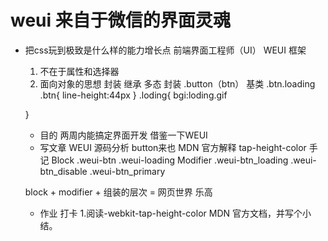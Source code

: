 # weui 来自于微信的界面灵魂
- 把css玩到极致是什么样的能力增长点
  前端界面工程师（UI） WEUI 框架
  1. 不在于属性和选择器
  2. 面向对象的思想  封装 继承 多态
  封装
  .button（btn） 基类
  .btn.loading
  .btn{
      line-height:44px
  }
  .loding{
      bgi:loding.gif

  }
  - 目的 两周内能搞定界面开发
     借鉴一下WEUI
  -  写文章
    WEUI 源码分析 button来也
    MDN 官方解释 tap-height-color 手记
    Block
      .weui-btn 
      .weui-loading 
    Modifier
    .weui-btn_loading
    .weui-btn_disable
    .weui-btn_primary

    block + modifier + 组装的层次 = 网页世界 乐高

  - 作业 打卡
  1.阅读-webkit-tap-height-color MDN 官方文档，并写个小结。

